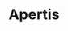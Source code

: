 ---
codehost: https://github.com/https://github.com/halogenica/beautifulhugo
logohandle: apertis
sort: apertis
title: Apertis
website: https://apertis.org/
---